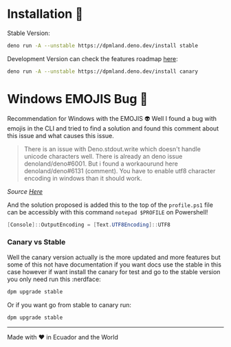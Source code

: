 # Installation :rocket:

Stable Version:

```sh
deno run -A --unstable https://dpmland.deno.dev/install stable
```

Development Version can check the features roadmap
[here](https://github.com/dpmland/dpm/pull/7):

```sh
deno run -A --unstable https://dpmland.deno.dev/install canary
```

# Windows EMOJIS Bug :bug:

Recommendation for Windows with the EMOJIS :alien: Well I found a bug with
emojis in the CLI and tried to find a solution and found this comment about this
issue and what causes this issue.

> There is an issue with Deno.stdout.write which doesn't handle unicode
> characters well. There is already an deno issue denoland/deno#6001. But i
> found a workaourund here denoland/deno#6131 (comment). You have to enable utf8
> character encoding in windows than it should work.

_Source [Here](https://github.com/c4spar/deno-cliffy/issues/113)_

And the solution proposed is added this to the top of the `profile.ps1` file can
be accessibly with this command `notepad $PROFILE` on Powershell!

```ps1
[Console]::OutputEncoding = [Text.UTF8Encoding]::UTF8
```

### Canary vs Stable

Well the canary version actually is the more updated and more features but some
of this not have documentation if you want docs use the stable in this case
however if want install the canary for test and go to the stable version you
only need run this :nerdface:

```sh
dpm upgrade stable
```

Or if you want go from stable to canary run:

```sh
dpm upgrade stable
```

---

Made with :heart: in Ecuador and the World
